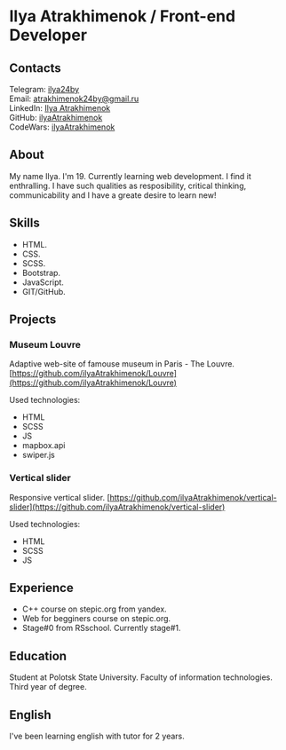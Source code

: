 # Ilya Atrakhimenok / Front-end Developer

## Contacts

Telegram: [ilya24by](https://web.telegram.org/#/im?p=@ilya24by)  
Email: atrakhimenok24by@gmail.ru  
LinkedIn: [Ilya Atrakhimenok]("https://www.linkedin.com/in/ilya-atrakhimenok-6a1324214/)  
GitHub: [ilyaAtrakhimenok](https://github.com/ilyaAtrakhimenok)  
CodeWars: [ilyaAtrakhimenok](https://www.codewars.com/users/ilyaAtrakhimenok/)

## About

My name Ilya. I'm 19. Currently learning web development.
I find it enthralling.
I have such qualities as resposibility, critical thinking,
communicability and I have a greate desire to learn new!

## Skills
- HTML. 
- CSS. 
- SCSS.  
- Bootstrap. 
- JavaScript. 
- GIT/GitHub. 


## Projects

### Museum Louvre

 Adaptive web-site of famouse museum in Paris - The Louvre.  [https://github.com/ilyaAtrakhimenok/Louvre](https://github.com/ilyaAtrakhimenok/Louvre)



  Used technologies:

  - HTML   
  - SCSS   
  - JS   
  - mapbox.api   
  - swiper.js   

### Vertical slider

  Responsive vertical slider.
   [https://github.com/ilyaAtrakhimenok/vertical-slider](https://github.com/ilyaAtrakhimenok/vertical-slider)

  Used technologies:

  - HTML  
  - SCSS  
  - JS  


## Experience

- C++ course on stepic.org from yandex.
- Web for begginers course on stepic.org.
- Stage#0 from RSschool. Currently stage#1.


## Education

Student at Polotsk State University. Faculty of information technologies. Third year of degree.

## English
I've been learning english with tutor for 2 years.

